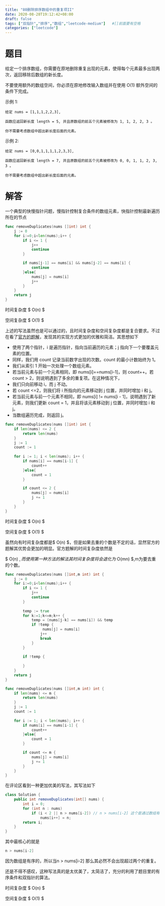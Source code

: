 ```yaml
---
title: "80删除排序数组中的重复项II"
date: 2020-08-28T19:12:42+08:00
draft: false
tags: ["双指针","排序","数组","leetcode-medium"]   #[]前面要有空格
categories: ["leetcode"]
---
```


# 题目

给定一个排序数组，你需要在原地删除重复出现的元素，使得每个元素最多出现两次，返回移除后数组的新长度。<!--more-->

不要使用额外的数组空间，你必须在原地修改输入数组并在使用 O(1) 额外空间的条件下完成。

示例 1:
```
给定 nums = [1,1,1,2,2,3],

函数应返回新长度 length = 5, 并且原数组的前五个元素被修改为 1, 1, 2, 2, 3 。

你不需要考虑数组中超出新长度后面的元素。
```
示例 2:
```
给定 nums = [0,0,1,1,1,1,2,3,3],

函数应返回新长度 length = 7, 并且原数组的前五个元素被修改为 0, 0, 1, 1, 2, 3, 3 。

你不需要考虑数组中超出新长度后面的元素。
```

# 解答

一个典型的快慢指针问题，慢指针控制复合条件的数组元素，快指针控制最新遍历所在的节点

```go
func removeDuplicates(nums []int) int {
    j := 0
    for i:=0;i<len(nums);i++ {
        if i <= 1 {
            j++ 
            continue 
        }

        if nums[j-1] == nums[i] && nums[j-2] == nums[i] {
            continue
        }else{
            nums[j] = nums[i]
            j++
        }
    }
    return j 
}
```

时间复杂度 $ O(n) $

空间复杂度 $ O(1) $



上述的写法虽然也是可以通过的，且时间复杂度和空间复杂度都是复合要求。不过在看了[官方的题解](https://leetcode-cn.com/problems/remove-duplicates-from-sorted-array-ii/solution/shan-chu-pai-xu-shu-zu-zhong-de-zhong-fu-xiang-i-7/)，发现其的实现方式更加的优雅和简洁。其思想如下

- 使用了两个指针，i 是遍历指针，指向当前遍历的元素；j 指向下一个要覆盖元素的位置。
- 同样，我们用 count 记录当前数字出现的次数。count 的最小计数始终为 1。
- 我们从索引 1 开始一次处理一个数组元素。
- 若当前元素与前一个元素相同，即 nums[i]==nums[i-1]，则 count++。若 count > 2，则说明遇到了多余的重复项。在这种情况下，
- 我们只向前移动 i，而 j 不动。
- 若 count <=2，则我们将 i 所指向的元素移动到 j 位置，并同时增加 i 和 j。
- 若当前元素与前一个元素不相同，即 nums[i] != nums[i - 1]，说明遇到了新元素，则我们更新 count = 1，并且将该元素移动到 j 位置，并同时增加 i 和 j。
- 当数组遍历完成，则返回 j。



```go
func removeDuplicates(nums []int) int {
	if len(nums) <= 2 {
		return len(nums)
	}
	j := 1
	count := 1
	
	for i := 1; i < len(nums); i++ {
		if nums[i] == nums[i-1] {
			count++
		}else{
			count = 1
		}

		if count <= 2 {
			nums[j] = nums[i]
			j += 1
		}
	}
}
```

时间复杂度 $ O(n) $

空间复杂度 $ O(1) $



虽然向有时间复杂度都是$ O(n) $，但是如果去重的个数是不定的话，显然官方的题解其优势会更加的明显。官方题解的时间复杂度依然是

$ O(n) $,而使用第一种方法的解法其时间复杂度将会退化为$ O(mn) $,m为要去重的个数。



```go
func removeDuplicates(nums []int,m int) int {
    j := 0
    for i:=0;i<len(nums);i++ {
        if i <= 1 {
            j++ 
            continue 
        }
        
        temp := true 
        for k:=1;k<=m;k++ {
        	temp = (nums[j-k] == nums[i]) && temp
        	if !temp {
        		 nums[j] = nums[i]
            	j++
            	break 
        	}
        }
        
        if !temp {
          
        }
    }
    return j 
}
```



```go
func removeDuplicates(nums []int,m int) int {
	if len(nums) <= m {
		return len(nums)
	}
	j := 1
	count := 1
	
	for i := 1; i < len(nums); i++ {
		if nums[i] == nums[i-1] {
			count++
		}else{
			count = 1
		}

		if count <= m {
			nums[j] = nums[i]
			j += 1
		}
	}
}
```



在评论区看到一种更加优美的写法，其写法如下

```java
class Solution {
    public int removeDuplicates(int[] nums) {
        int i = 0;
        for (int n : nums)
            if (i < 2 || n > nums[i-2]) // n > nums[i-2] 这个是通过数组有序来判断的
                nums[i++] = n;
        return i;
    }
}
```

其中最核心的就是 

```java
n > nums[i-2]
```

因为数组是有序的，所以当n > nums[i-2] 那么其必然不会出现超过两个的重复。

还是不得不感叹，这种写法真的是太优美了，太简洁了，充分的利用了题目里的有序条件和双指针的算法。



时间复杂度 $ O(n) $

空间复杂度 $ O(1) $

